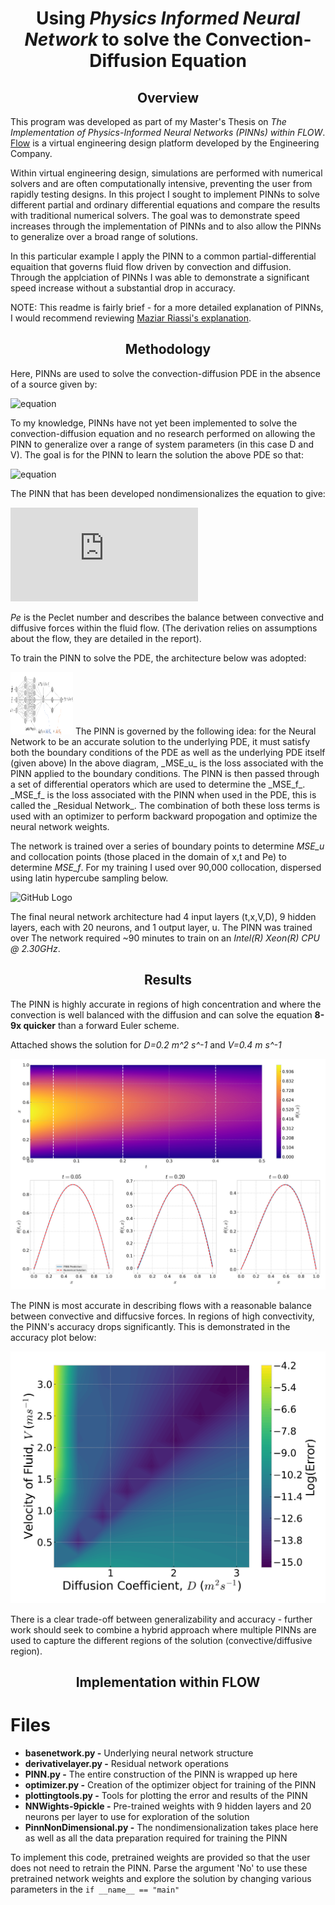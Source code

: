 # <center> Using _Physics Informed Neural Network_ to solve the Convection-Diffusion Equation </center>

## <center> **Overview** </center>
This program was developed as part of my Master's Thesis on *The Implementation of Physics-Informed Neural Networks (PINNs) within FLOW*. [Flow](https://www.theengineeringcompany.com/) is a virtual engineering design platform developed by the Engineering Company. 

Within virtual engineering design, simulations are performed with numerical solvers and are often computationally intensive, preventing the user from rapidly testing designs. In this project I sought to implement PINNs to solve different partial and ordinary differential equations and compare the results with traditional numerical solvers. The goal was to demonstrate speed increases through the implementation of PINNs and to also allow the PINNs to generalize over a broad range of solutions.

In this particular example I apply the PINN to a common partial-differential equaition that governs fluid flow driven by convection and diffusion. Through the applciation of PINNs I was able to demonstrate a significant speed increase without a substantial drop in accuracy.

NOTE: This readme is fairly brief - for a more detailed explanation of PINNs, I would recommend reviewing [Maziar Riassi's explanation](https://maziarraissi.github.io/PINNs/). 

## <center> **Methodology** </center>

Here, PINNs are used to solve the convection-diffusion PDE in the absence of a source given by:

![equation](https://latex.codecogs.com/gif.latex?\theta_%7Bt%7D%20%3D%20V\theta_%7Bx%7D&plus;D\theta_%7Bxx%7D)

To my knowledge, PINNs have not yet been implemented to solve the convection-diffusion equation and no research performed on allowing the PINN to generalize over a range of system parameters (in this case D and V). The goal is for the PINN to learn the solution the above PDE so that:

![equation](https://latex.codecogs.com/gif.latex?NN%28t%2Cx%2CV%2CD%29%20%5Capprox%20\theta%28t%2Cx%2CV%2CD%29)

The PINN that has been developed nondimensionalizes the equation to give:

![equation](
https://latex.codecogs.com/gif.latex?%5Cbar%7B%5Ctheta%7D_%7B%5Cbar%7Bt%7D%7D%20&plus;%20%5Cbar%7B%5Ctheta%7D_%7B%5Cbar%7Bx%7D%7D%20%3D%20%5Cfrac%7B1%7D%7BPe%7D%5Cbar%7B%5Ctheta%7D_%7B%5Cbar%7Bx%7D%5Cbar%7Bx%7D%7D)

_Pe_ is the Peclet number and describes the balance between convective and diffusive forces within the fluid flow. (The derivation relies on assumptions about the flow, they are detailed in the report).

To train the PINN to solve the PDE, the architecture below was adopted:

<img src="/plots/ConvDiffusionNDPINN.png" width="100" height="100">
The PINN is governed by the following idea: for the Neural Network to be an accurate solution to the underlying PDE, it must satisfy both the boundary conditions of the PDE as well as the underlying PDE itself (given above)
In the above diagram, _MSE_u_ is the loss associated with the PINN applied to the boundary conditions. The PINN is then passed through a set of differential operators which are used to determine the _MSE_f_. _MSE_f_ is the loss associated with the PINN when used in the PDE, this is called the _Residual Network_. The combination of both these loss terms is used with an optimizer to perform backward propogation and optimize the neural network weights.

The network is trained over a series of boundary points to determine _MSE_u_ and collocation points (those placed in the domain of x,t and Pe) to determine _MSE_f_.
For my training I used over 90,000 collocation, dispersed using latin hypercube sampling below.

![GitHub Logo](/plots/DataDistribution.png)

The final neural network architecture had 4 input layers (t,x,V,D), 9 hidden layers, each with 20 neurons, and 1 output layer, u. The PINN was trained over
The network required ~90 minutes to train on an *Intel(R) Xeon(R) CPU @ 2.30GHz*.

## <center> **Results** </center>
The PINN is highly accurate in regions of high concentration and where the convection is well balanced with the diffusion and can solve the equation **8-9x quicker** than a forward Euler scheme. 

Attached shows the solution for *D=0.2 m^2 s^-1* and *V=0.4 m s^-1*

![GitHub Logo](/plots/result.png)

The PINN is most accurate in describing flows with a reasonable balance between convective and diffucsive forces. In regions of high convectivity, the PINN's accuracy drops significantly. This is demonstrated in the accuracy plot below:

![GitHub Logo](/plots/Error2.png)

There is a clear trade-off between generalizability and accuracy - further work should seek to combine a hybrid approach where multiple PINNs are used to capture the different regions of the solution (convective/diffusive region).

## <center> Implementation within FLOW </center>



# Files

* **basenetwork.py -** Underlying neural network structure 
* **derivativelayer.py -** Residual network operations
* **PINN.py -** The entire construction of the PINN is wrapped up here
* **optimizer.py -** Creation of the optimizer object for training of the PINN
* **plottingtools.py -** Tools for plotting the error and results of the PINN
* **NNWights-9pickle -** Pre-trained weights with 9 hidden layers and 20 neurons per layer to use for exploration of the solution
* **PinnNonDimensional.py -** The nondimensionalization takes place here as well as all the data preparation required for training the PINN

To implement this code, pretrained weights are provided so that the user does not need to retrain the PINN. Parse the argument 'No' to use these pretrained network weights and explore the solution by changing various parameters in the `if __name__ == "main"`


